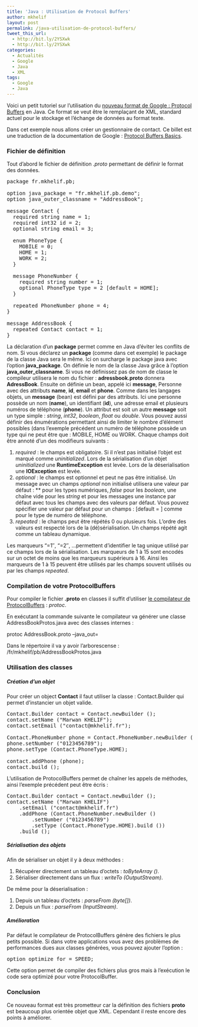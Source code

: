 ```yaml
---
title: 'Java : Utilisation de Protocol Buffers'
author: mkhelif
layout: post
permalink: /java-utilisation-de-protocol-buffers/
tweet_this_url:
  - http://bit.ly/2YSXwk
  - http://bit.ly/2YSXwk
categories:
  - Actualités
  - Google
  - Java
  - XML
tags:
  - Google
  - Java
---
```

Voici un petit tutoriel sur l&#8217;utilisation du [nouveau format de Google : Protocol Buffers][1] en Java. Ce format se veut être le remplaçant de XML, standard actuel pour le stockage et l&#8217;échange de données au format texte.  
<!--more-->

  
Dans cet exemple nous allons créer un gestionnaire de contact. Ce billet est une traduction de la documentation de Google : [Protocol Buffers Basics][2].

### Fichier de définition

Tout d&#8217;abord le fichier de définition *.proto* permettant de définir le format des données.

<pre lang="java">package fr.mkhelif.pb;

option java_package = "fr.mkhelif.pb.demo";
option java_outer_classname = "AddressBook";

message Contact {
  required string name = 1;
  required int32 id = 2;
  optional string email = 3;

  enum PhoneType {
    MOBILE = 0;
    HOME = 1;
    WORK = 2;
  }

  message PhoneNumber {
    required string number = 1;
    optional PhoneType type = 2 [default = HOME];
  }

  repeated PhoneNumber phone = 4;
}

message AddressBook {
  repeated Contact contact = 1;
}</pre>

La déclaration d&#8217;un **package** permet comme en Java d&#8217;éviter les conflits de nom. Si vous déclarez un **package** (comme dans cet exemple) le package de la classe Java sera le même. Ici on surcharge le package java avec l&#8217;option **java_package**. On définie le nom de la classe Java grâce à l&#8217;option **java\_outer\_classname**. Si vous ne définissez pas de nom de classe le compileur utilisera le nom du fichier : **adressbook.proto** donnera **AdressBook**. Ensuite on définie un bean, appelé ici **message**, Personne avec des attributs **name**, **id**, **email** et **phone**. Comme dans les langages objets, un **message** (bean) est défini par des attributs. Ici une personne possède un nom (**name**), un identifiant (**id**), une adresse email et plusieurs numéros de téléphone (**phone**). Un attribut est soit un autre **message** soit un type simple : *string*, *int32*, *boolean*, *float* ou *double*. Vous pouvez aussi définir des énumérations permettant ainsi de limiter le nombre d&#8217;élément possibles (dans l&#8217;exemple précédent un numéro de téléphone possède un type qui ne peut être que : MOBILE, HOME ou WORK. Chaque champs doit être annoté d&#8217;un des modifieurs suivants :

  1. *required* : le champs est obligatoire. Si il n&#8217;est pas initialisé l&#8217;objet est marqué comme *uninitialized*. Lors de la sérialisation d&#8217;un objet *uninitialized* une **RuntimeException** est levée. Lors de la déserialisation une **IOException** est levée.
  2. *optional* : le champs est optionnel et peut ne pas être initialisé. Un message avec un champs *optional* non initialisé utilisera une valeur par défaut : ** pour les types numériques, *false* pour les *boolean*, une chaîne vide pour les *string* et pour les messages une instance par défaut avec tous les champs avec des valeurs par défaut. Vous pouvez spécifier une valeur par défaut pour un champs : [default = *<value>*] comme pour le type de numéro de téléphone.
  3. *repeated* : le champs peut être répétés 0 ou plusieurs fois. L&#8217;ordre des valeurs est respecté lors de la (dé)sérialisation. Un champs répété agit comme un tableau dynamique.

Les marqueurs &#8220;=1&#8243;, &#8220;=2&#8243;, &#8230;permettent d&#8217;identifier le tag unique utilisé par ce champs lors de la sérialisation. Les marqueurs de 1 à 15 sont encodés sur un octet de moins que les marqueurs supérieurs à 16. Ainsi les marqueurs de 1 à 15 peuvent être utilisés par les champs souvent utilisés ou par les champs *repeated*.

### Compilation de votre ProtocolBuffers

Pour compiler le fichier **.proto** en classes il suffit d&#8217;utiliser <a href="http://code.google.com/p/protobuf/downloads/list" target="_blank">le compilateur de ProtocolBuffers</a> : *protoc*.

En exécutant la commande suivante le compilateur va générer une classe AddressBookProtos.java avec des classes internes :

protoc AddressBook.proto &#8211;java_out=<destination>

Dans le répertoire *<destination>* il va y avoir l&#8217;arborescense : *<destination>*/fr/mkhelif/pb/AddressBookProtos.java

### Utilisation des classes

##### Création d&#8217;un objet

Pour créer un object **Contact** il faut utiliser la classe : Contact.Builder qui permet d&#8217;instancier un objet valide.

<pre lang="java">Contact.Builder contact = Contact.newBuilder ();
contact.setName ("Marwan KHELIF");
contact.setEmail ("contact@mkhelif.fr");

Contact.PhoneNumber phone = Contact.PhoneNumber.newBuilder ();
phone.setNumber ("0123456789");
phone.setType (Contact.PhoneType.HOME);

contact.addPhone (phone);
contact.build ();</pre>

L&#8217;utilisation de ProtocolBuffers permet de chaîner les appels de méthodes, ainsi l&#8217;exemple précédent peut être écris :

<pre lang="java">Contact.Builder contact = Contact.newBuilder ();
contact.setName ("Marwan KHELIF")
    .setEmail ("contact@mkhelif.fr")
    .addPhone (Contact.PhoneNumber.newBuilder ()
        .setNumber ("0123456789")
        .setType (Contact.PhoneType.HOME).build ())
    .build ();</pre>

##### Sérialisation des objets

Afin de sérialiser un objet il y à deux méthodes :

  1. Récupérer directement un tableau d&#8217;octets : *toByteArray ()*.
  2. Sérialiser directement dans un flux : *writeTo (OutputStream)*.

De même pour la déserialisation :

  1. Depuis un tableau d&#8217;octets : *parseFrom (byte[])*.
  2. Depuis un flux : *parseFrom (InputStream)*.

##### Amélioration

Par défaut le compilateur de ProtocolBuffers génère des fichiers le plus petits possible. Si dans votre applications vous avez des problèmes de performances dues aux classes générées, vous pouvez ajouter l&#8217;option :

<pre lang="java">option optimize_for = SPEED;</pre>

Cette option permet de compiler des fichiers plus gros mais à l&#8217;exécution le code sera optimizé pour votre ProtocolBuffer.

### Conclusion

Ce nouveau format est très prometteur car la définition des fichiers **proto** est beaucoup plus orientée objet que XML. Cependant il reste encore des points à améliorer.

 [1]: http://www.mkhelif.fr/2008/07/10/google-lance-protocol-buffers.html
 [2]: http://code.google.com/apis/protocolbuffers/docs/javatutorial.html
